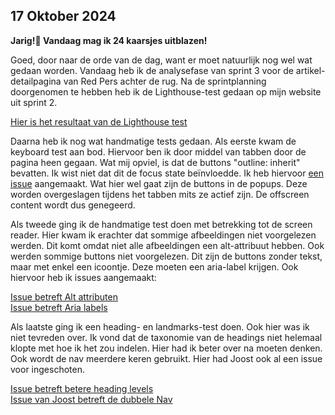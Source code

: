 ## 17 Oktober 2024

**Jarig!🎉 Vandaag mag ik 24 kaarsjes uitblazen!**

Goed, door naar de orde van de dag, want er moet natuurlijk nog wel wat gedaan worden. Vandaag heb ik de analysefase van sprint 3 voor de artikel-detailpagina van Red Pers achter de rug. Na de sprintplanning doorgenomen te hebben heb ik de Lighthouse-test gedaan op mijn website uit sprint 2.

[Hier is het resultaat van de Lighthouse test](./assets/img/lighthouse_all_human.pdf)

Daarna heb ik nog wat handmatige tests gedaan. Als eerste kwam de keyboard test aan bod. Hiervoor ben ik door middel van tabben door de pagina heen gegaan. Wat mij opviel, is dat de buttons "outline: inherit" bevatten. Ik wist niet dat dit de focus state beïnvloedde. Ik heb hiervoor [een issue](https://github.com/DivaniNL/all-human-accessible-website/issues/12) aangemaakt. Wat hier wel gaat zijn de buttons in de popups. Deze worden overgeslagen tijdens het tabben mits ze actief zijn. De offscreen content wordt dus genegeerd.

Als tweede ging ik de handmatige test doen met betrekking tot de screen reader. Hier kwam ik erachter dat sommige afbeeldingen niet voorgelezen werden. Dit komt omdat niet alle afbeeldingen een alt-attribuut hebben. Ook werden sommige buttons niet voorgelezen. Dit zijn de buttons zonder tekst, maar met enkel een icoontje. Deze moeten een aria-label krijgen. Ook hiervoor heb ik issues aangemaakt: 

[Issue betreft Alt attributen](https://github.com/DivaniNL/all-human-accessible-website/issues/14)  
[Issue betreft Aria labels](https://github.com/DivaniNL/all-human-accessible-website/issues/19)

Als laatste ging ik een heading- en landmarks-test doen. Ook hier was ik niet tevreden over. Ik vond dat de taxonomie van de headings niet helemaal klopte met hoe ik het zou indelen. Hier had ik beter over na moeten denken. Ook wordt de nav meerdere keren gebruikt. Hier had Joost ook al een issue voor ingeschoten.

[Issue betreft betere heading levels](https://github.com/DivaniNL/all-human-accessible-website/issues/20)  
[Issue van Joost betreft de dubbele Nav](https://github.com/DivaniNL/red-pers/issues/4)
